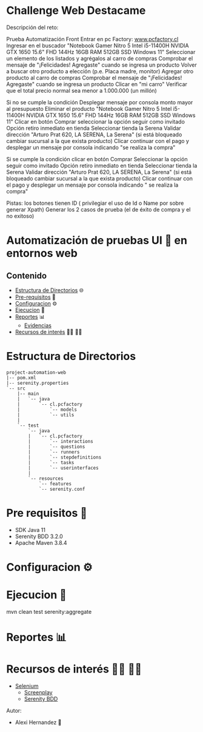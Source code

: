 # Challenge Web Destacame

Descripción del reto:

Prueba Automatización Front
Entrar en pc Factory: www.pcfactory.cl
Ingresar en el buscador "Notebook Gamer Nitro 5 Intel i5-11400H NVIDIA GTX 1650 15.6" FHD 144Hz 16GB RAM 512GB SSD Windows 11"
Seleccionar un elemento de los listados y agrégalos al carro de compras
Comprobar el mensaje de "¡Felicidades! Agregaste" cuando se ingresa un producto
Volver a buscar otro producto a elección (p.e. Placa madre, monitor)
Agregar otro producto al carro de compras
Comprobar el mensaje de "¡Felicidades! Agregaste" cuando se ingresa un producto
Clicar en "mi carro"
Verificar que el total precio normal sea menor a 1.000.000 (un millón)


Si no se cumple la condición
Desplegar mensaje por consola monto mayor al presupuesto
Eliminar el producto "Notebook Gamer Nitro 5 Intel i5-11400H NVIDIA GTX 1650 15.6" FHD 144Hz 16GB RAM 512GB SSD Windows 11"
Clicar en botón Comprar
seleccionar la opción seguir como invitado
Opción retiro inmediato en tienda
Seleccionar tienda la Serena
Validar dirección "Arturo Prat 620, LA SERENA, La Serena" (si está bloqueado cambiar sucursal a la que exista producto)
Clicar continuar con el pago y desplegar un mensaje por consola indicando "se realiza la compra"


Si se cumple la condición clicar en botón Comprar
Seleccionar la opción seguir como invitado
Opción retiro inmediato en tienda
Seleccionar tienda la Serena
Validar dirección "Arturo Prat 620, LA SERENA, La Serena" (si está bloqueado cambiar sucursal a la que exista producto)
Clicar continuar con el pago y desplegar un mensaje por consola indicando " se realiza la compra"

Pistas: los botones tienen ID ( privilegiar el uso de Id o Name por sobre generar Xpath)
Generar los 2 casos de prueba (el de éxito de compra y el no exitoso)



# Automatización de pruebas UI 🤖 en entornos web

## Contenido ##

- [Estructura de Directorios](#estructura-de-directorios) 🌐
- [Pre-requisitos](#pre-requisitos-) 📄
- [Configuracion](#configuracion-) ⚙️
- [Ejecucion](#ejecucion-) 🚀
- [Reportes](#reportes-) 📊 
  - [Evidencias](https://alexihrndz.github.io/destacame.cl/web-report/index.html)
- [Recursos de interés](#recursos-de-interés--) 👩‍💻 👨‍💻
  
# Estructura de Directorios

```
project-automation-web
|-- pom.xml
|-- serenity.properties
`-- src
    |-- main
    |   `-- java
    |       `-- cl.pcfactory
    |           `-- models
    |           `-- utils
    |
    `-- test
        `-- java
        |   `-- cl.pcfactory
        |       `-- interactions
        |       `-- questions
        |       `-- runners
        |       `-- stepdefinitions
        |       `-- tasks
        |       `-- userinterfaces
        |
        `-- resources
            `-- features 
            `-- serenity.conf
```            

# Pre requisitos 📄

- SDK Java 11 
- Serenity BDD 3.2.0 
- Apache Maven 3.8.4

# Configuracion ⚙️
# Ejecucion 🚀

mvn clean test serenity:aggregate

# Reportes 📊

# Recursos de interés 👩‍💻 👨‍💻
- [Selenium](https://www.selenium.dev/documentation/)
  - [Screenplay](https://medium.com/testvagrant/screenplay-pattern-3490c7f0c23c)
  - [Serenity BDD](https://youtube.com/playlist?list=PLeo6Q1inqlOcct4kW0L3HQJubwZqJVLd7)

Autor: 
  - Alexi Hernandez   🤖
  

